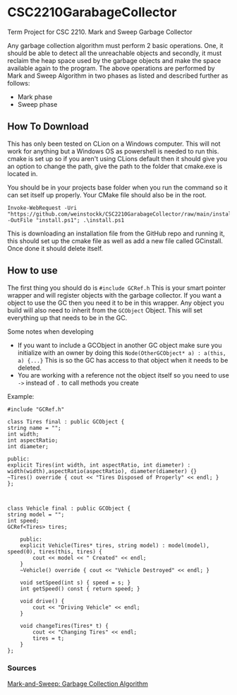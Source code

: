 # CSC2210GarabageCollector
Term Project for CSC 2210. Mark and Sweep Garbage Collector


Any garbage collection algorithm must perform 2 basic operations. One, it should be able to detect all the unreachable objects and secondly, it must reclaim the heap space used by the garbage objects and make the space available again to the program. The above operations are performed by Mark and Sweep Algorithm in two phases as listed and described further as follows:
* Mark phase
* Sweep phase

## How To Download 
This has only been tested on CLion on a Windows computer. This will not work for anything but a Windows OS as powershell is needed to run this.
cmake is set up so if you aren't using CLions default then it should give you an option to change the path, give the path to the folder that cmake.exe is located in.

You should be in your projects base folder when you run the command so it can set itself up properly. Your CMake file should also be in the root.

````
Invoke-WebRequest -Uri "https://github.com/weinstockk/CSC2210GarabageCollector/raw/main/install.ps1" -OutFile "install.ps1"; .\install.ps1
````

This is downloading an installation file from the GitHub repo and running it, this should set up the cmake file as well as add a new file called GCinstall. Once done it should delete itself.

## How to use 
The first thing you should do is `#include GCRef.h` This is your smart pointer wrapper and will register objects with the garbage collector. If you want a object to use the GC then you need it to be in this wrapper.
Any object you build will also need to inherit from the `GCObject` Object. This will set everything up that needs to be in the GC.

Some notes when developing
* If you want to include a GCObject in another GC object make sure you initialize with an owner by doing this `Node(OtherGCObject* a) : a(this, a) {...}` This is so the GC has access to that object when it needs to be deleted.
* You are working with a reference not the object itself so you need to use `->` instead of `.` to call methods you create


Example:
````
#include "GCRef.h"

class Tires final : public GCObject {
string name = "";
int width;
int aspectRatio;
int diameter;

public:
explicit Tires(int width, int aspectRatio, int diameter) : width(width),aspectRatio(aspectRatio), diameter(diameter) {}
~Tires() override { cout << "Tires Disposed of Properly" << endl; }
};



class Vehicle final : public GCObject {
string model = "";
int speed;
GCRef<Tires> tires;

    public:
    explicit Vehicle(Tires* tires, string model) : model(model), speed(0), tires(this, tires) {
        cout << model << " Created" << endl;
    }
    ~Vehicle() override { cout << "Vehicle Destroyed" << endl; }

    void setSpeed(int s) { speed = s; }
    int getSpeed() const { return speed; }

    void drive() {
        cout << "Driving Vehicle" << endl;
    }

    void changeTires(Tires* t) {
        cout << "Changing Tires" << endl;
        tires = t;
    }
};

````

### Sources
[Mark-and-Sweep: Garbage Collection Algorithm](https://www.geeksforgeeks.org/java/mark-and-sweep-garbage-collection-algorithm/)